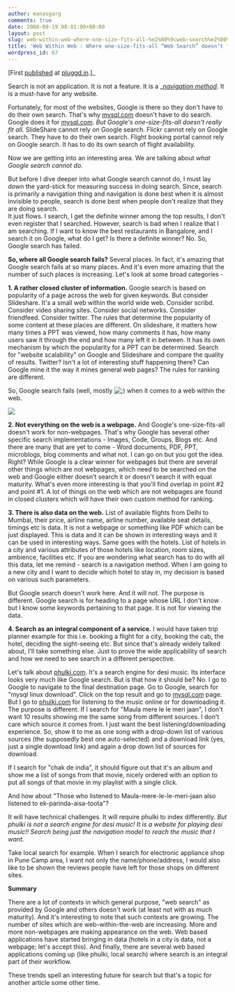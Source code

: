 ```yaml
---
author: manasgarg
comments: true
date: 2008-09-19 08:01:00+00:00
layout: post
slug: web-within-web-where-one-size-fits-all-%e2%80%9cweb-search%e2%80%9d-doesn%e2%80%99t-fit
title: 'Web Within Web : Where one-size-fits-all “Web Search” doesn’t fit!'
wordpress_id: 67
---
```


[First [published](http://www.pluggd.in/technology/web-within-web-where-one-size-fits-all-search-doesnt-fit-2707) at [pluggd.in](http://pluggd.in).]_  
  
Search is not an application. It is not a feature. It is a _[_navigation method_](http://www.pluggd.in/2008/09/does-search-solves-more-intent-than-navigational-sites). It is a must-have for any website.

Fortunately, for most of the websites, Google is there so they don't have to do their own search. That's why [mysql.com](http://mysql.com/) doesn't have to do search. Google does it for [mysql.com](http://mysql.com/). _But Google's one-size-fits-all doesn't really fit all_. SlideShare cannot rely on Google search. Flickr cannot rely on Google search. They have to do their own search. Flight booking portal cannot rely on Google search. It has to do its own search of flight availability.

Now we are getting into an interesting area. We are talking about _what Google search cannot do_.

But before I dive deeper into what Google search cannot do, I must lay down the yard-stick for measuring success in doing search. Since, search is primarily a navigation thing and navigation is done best when it is almost invisible to people, search is done best when people don't realize that they are doing search.  
It just flows. I search, I get the definite winner among the top results, I don't even register that I searched. However, search is bad when I realize that I am searching. If I want to know the best restaurants in Bangalore, and I search it on Google, what do I get? Is there a definite winner? No. So, Google search has failed.

**So, where all Google search fails?** Several places. In fact, it's amazing that Google search fails at so many places. And it's even more amazing that the number of such places is increasing. Let's look at some broad categories -

**1. A rather closed cluster of information.** Google search is based on popularity of a page across the web for given keywords. But consider Slideshare. It's a small web within the world wide web. Consider scribd. Consider video sharing sites. Consider social networks. Consider friendfeed. Consider twitter. The rules that determine the popularity of some content at these places are different. On slideshare, it matters how many times a PPT was viewed, how many comments it has, how many users saw it through the end and how many left it in between. It has its own mechanism by which the popularity for a PPT can be determined. Search for "website scalability" on Google and Slideshare and compare the quality of results. Twitter? Isn't a lot of interesting stuff happening there? Can Google mine it the way it mines general web pages? The rules for ranking are different.

So, Google search fails (well, mostly ![;)](http://www.pluggd.in/wp-includes/images/smilies/icon_wink.gif) when it comes to a web within the web.

![](http://www.irony.com/images/article%20images/worldwidewebcity.jpg)

**2. Not everything on the web is a webpage.** And Google's one-size-fits-all doesn't work for non-webpages. That's why Google has several other specific search implementations - Images, Code, Groups, Blogs etc. And there are many that are yet to come - Word documents, PDF, PPT, microblogs, blog comments and what not. I can go on but you got the idea. Right? While Google is a clear winner for webpages but there are several other things which are not webpages, which need to be searched on the web and Google either doesn't search it or doesn't search it with equal maturity. What's even more interesting is that you'll find overlap in point #2 and point #1. A lot of things on the web which are not webpages are found in closed clusters which will have their own custom method for ranking.

**3. There is also data on the web.** List of available flights from Delhi to Mumbai, their price, airline name, airline number, available seat details, timings etc is data. It is not a webpage or something like PDF which can be just displayed. This is data and it can be shown in interesting ways and it can be used in interesting ways. Same goes with the hotels. List of hotels in a city and various attributes of those hotels like location, room sizes, ambience, facilities etc. If you are wondering what search has to do with all this data, let me remind - search is a navigation method. When I am going to a new city and I want to decide which hotel to stay in, my decision is based on various such parameters.

But Google search doesn't work here. And it will not. The purpose is different. Google search is for heading to a page whose URL I don't know but I know some keywords pertaining to that page. It is not for viewing the data.

**4. Search as an integral component of a service.** I would have taken trip planner example for this i.e. booking a flight for a city, booking the cab, the hotel, deciding the sight-seeing etc. But since that's already widely talked about, I'll take something else. Just to prove the wide applicability of search and how we need to see search in a different perspective.

Let's talk about [phulki.com](http://www.pluggd.in/2008/07/meta-aggregator-indian-music-sites-phulki). It's a search engine for desi music. Its interface looks very much like Google search. But is that how it should be? No. I go to Google to navigate to the final destination page. Go to Google, search for "mysql linux download". Click on the top result and go to [mysql.com](http://mysql.com/) page. But I go to [phulki.com](http://phulki.com/) for listening to the music online or for downloading it. The purpose is different. If I search for "Maula mere le le meri jaan", I don't want 10 results showing me the same song from different sources. I don't care which source it comes from. I just want the best listening/downloading experience. So, show it to me as one song with a drop-down list of various sources (the supposedly best one auto-selected) and a download link (yes, just a single download link) and again a drop down list of sources for download.

If I search for "chak de india", it should figure out that it's an album and show me a list of songs from that movie, nicely ordered with an option to put all songs of that movie in my playlist with a single click.

And how about "Those who listened to Maula-mere-le-le-meri-jaan also listened to ek-parinda-aisa-toota"?

It will have technical challenges. It will require phulki to index differently. _But phulki is not a search engine for desi music! It is a website for playing desi music!! Search being just the navigation model to reach the music that I want._

Take local search for example. When I search for electronic appliance shop in Pune Camp area, I want not only the name/phone/address, I would also like to be shown the reviews people have left for those shops on different sites.

**Summary**

There are a lot of contexts in which general purpose, "web search" as provided by Google and others doesn't work (at least not with as much maturity). And it's interesting to note that such contexts are growing. The number of sites which are web-within-the-web are increasing. More and more non-webpages are making appearance on the web. Web based applications have started bringing in data (hotels in a city is data, not a webpage; let's accept this). And finally, there are several web based applications coming up (like phulki, local search) where search is an integral part of their workflow.

These trends spell an interesting future for search but that's a topic for another article some other time.
